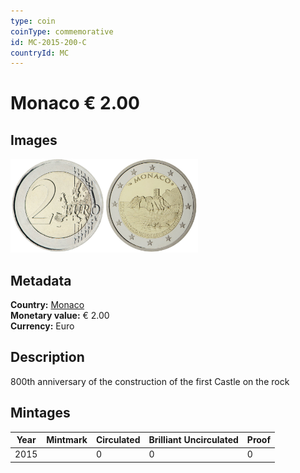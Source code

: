 ```yaml
---
type: coin
coinType: commemorative
id: MC-2015-200-C
countryId: MC
---
```


# Monaco € 2.00

## Images

<img src="../../Images/common-2007-200.png" height="150" alt="Front image"><img src="Images/MC-2015-200.png" height="150" alt="Back image">

## Metadata

**Country:** [Monaco](../../Countries/Monaco/index.md)\
**Monetary value:** € 2.00\
**Currency:** Euro

## Description
800th anniversary of the construction of the first Castle on the rock

## Mintages

| Year | Mintmark | Circulated | Brilliant Uncirculated | Proof |
| ---- | -------- | ---------- | ---------------------- | ----- |
| 2015 | | 0 | 0 | 0 |
